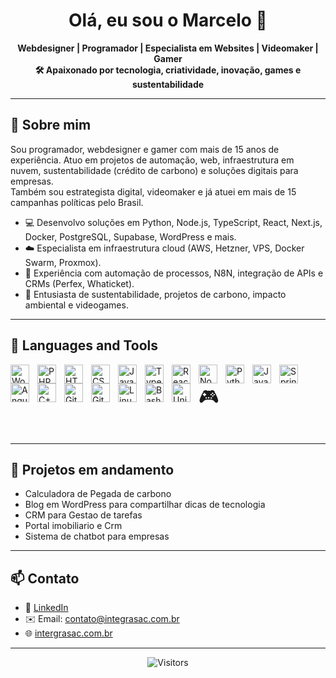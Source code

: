 <h1 align="center">Olá, eu sou o Marcelo 👋</h1>

<p align="center">
  <b>Webdesigner | Programador | Especialista em Websites | Videomaker | Gamer</b><br>
  <b>🛠️ Apaixonado por tecnologia, criatividade, inovação, games e sustentabilidade</b>
</p>

---

## 🚀 Sobre mim

Sou programador, webdesigner e gamer com mais de 15 anos de experiência. Atuo em projetos de automação, web, infraestrutura em nuvem, sustentabilidade (crédito de carbono) e soluções digitais para empresas.  
Também sou estrategista digital, videomaker e já atuei em mais de 15 campanhas políticas pelo Brasil.

- 💻 Desenvolvo soluções em Python, Node.js, TypeScript, React, Next.js, Docker, PostgreSQL, Supabase, WordPress e mais.
- ☁️ Especialista em infraestrutura cloud (AWS, Hetzner, VPS, Docker Swarm, Proxmox).
- 🔗 Experiência com automação de processos, N8N, integração de APIs e CRMs (Perfex, Whaticket).
- 🌱 Entusiasta de sustentabilidade, projetos de carbono, impacto ambiental e videogames.

---

## 🧰 Languages and Tools

<p align="left">
  <img align="left" alt="WordPress" width="30px" style="padding-right:10px;" src="https://cdn.jsdelivr.net/gh/devicons/devicon/icons/wordpress/wordpress-plain.svg"/>
  <img align="left" alt="PHP" width="30px" style="padding-right:10px;" src="https://cdn.jsdelivr.net/gh/devicons/devicon/icons/php/php-original.svg"/>
  <img align="left" alt="HTML" width="30px" style="padding-right:10px;" src="https://cdn.jsdelivr.net/gh/devicons/devicon/icons/html5/html5-plain.svg"/>
  <img align="left" alt="CSS" width="30px" style="padding-right:10px;" src="https://cdn.jsdelivr.net/gh/devicons/devicon/icons/css3/css3-plain.svg" />
  <img align="left" alt="JavaScript" width="30px" style="padding-right:10px;" src="https://cdn.jsdelivr.net/gh/devicons/devicon/icons/javascript/javascript-plain.svg" />
  <img align="left" alt="TypeScript" width="30px" style="padding-right:10px;" src="https://cdn.jsdelivr.net/gh/devicons/devicon/icons/typescript/typescript-plain.svg" />
  <img align="left" alt="React" width="30px" style="padding-right:10px;" src="https://cdn.jsdelivr.net/gh/devicons/devicon/icons/react/react-original.svg" />
  <img align="left" alt="NodeJS" width="30px" style="padding-right:10px;" src="https://cdn.jsdelivr.net/gh/devicons/devicon/icons/nodejs/nodejs-original.svg" />
  <img align="left" alt="Python" width="30px" style="padding-right:10px;" src="https://cdn.jsdelivr.net/gh/devicons/devicon/icons/python/python-plain.svg" />
  <img align="left" alt="Java" width="30px" style="padding-right:10px;" src="https://cdn.jsdelivr.net/gh/devicons/devicon/icons/java/java-original.svg"/>
  <img align="left" alt="Spring" width="30px" style="padding-right:10px;" src="https://cdn.jsdelivr.net/gh/devicons/devicon/icons/spring/spring-original.svg" />
  <img align="left" alt="Angular" width="30px" style="padding-right:10px;" src="https://cdn.jsdelivr.net/gh/devicons/devicon/icons/angularjs/angularjs-plain.svg" />
  <img align="left" alt="C++" width="30px" style="padding-right:10px;" src="https://cdn.jsdelivr.net/gh/devicons/devicon/icons/cplusplus/cplusplus-line.svg" />
  <img align="left" alt="Git" width="30px" style="padding-right:10px;" src="https://cdn.jsdelivr.net/gh/devicons/devicon/icons/git/git-original.svg" />
  <img align="left" alt="GitHub" width="30px" style="padding-right:10px;" src="https://cdn.jsdelivr.net/gh/devicons/devicon/icons/github/github-original.svg" />
  <img align="left" alt="Linux" width="30px" style="padding-right:10px;" src="https://cdn.jsdelivr.net/gh/devicons/devicon/icons/linux/linux-original.svg" />
  <img align="left" alt="Bash" width="30px" style="padding-right:10px;" src="https://cdn.jsdelivr.net/gh/devicons/devicon/icons/bash/bash-original.svg" />
  <img align="left" alt="Unity" width="30px" style="padding-right:10px;" src="https://cdn.jsdelivr.net/gh/devicons/devicon/icons/unity/unity-original.svg" />
  <span style="font-size: 30px; padding-right:10px;">🎮</span>
</p>
<br clear="left" />

---

## 🚧 Projetos em andamento

- Calculadora de Pegada de carbono
- Blog em WordPress para compartilhar dicas de tecnologia
- CRM para Gestao de tarefas 
- Portal imobiliario e Crm  
- Sistema de chatbot para empresas 

---

## 📫 Contato

- 💼 [LinkedIn](https://www.linkedin.com/in/marcelobr)
- ✉️ Email: contato@integrasac.com.br
- 🌐 [intergrasac.com.br](https://intergrasac.com.br)

---

<p align="center">
  <img src="https://visitor-badge.laobi.icu/badge?page_id=SEU_USUARIO_AQUI" alt="Visitors" />
</p>
